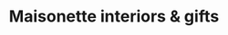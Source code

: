 ---
title: "Maisonette interiors & gifts"
url: /newbridge/maisonette-interiors-und-gifts/
shop: Andenken
---